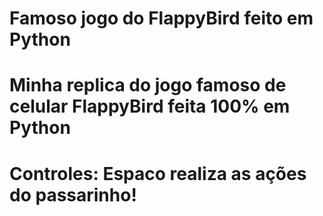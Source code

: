 # Famoso jogo do FlappyBird feito em Python
# Minha replica do jogo famoso de celular FlappyBird feita 100% em Python
# Controles: Espaco realiza as ações do passarinho!
